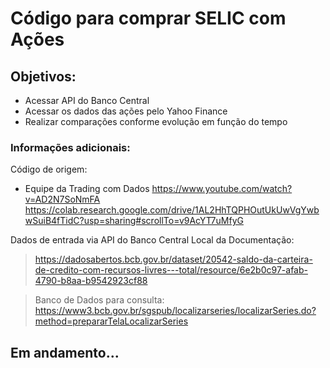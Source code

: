 # Código para comprar SELIC com Ações

## Objetivos:
- Acessar API do Banco Central
- Acessar os dados das ações pelo Yahoo Finance
- Realizar comparações conforme evolução em função do tempo

### Informações adicionais:

Código de origem:
* Equipe da Trading com Dados
https://www.youtube.com/watch?v=AD2N7SoNmFA
https://colab.research.google.com/drive/1AL2HhTQPHOutUkUwVgYwbwSuiB4fTidC?usp=sharing#scrollTo=v9AcYT7uMfyG

Dados de entrada via API do Banco Central
Local da Documentação:
> https://dadosabertos.bcb.gov.br/dataset/20542-saldo-da-carteira-de-credito-com-recursos-livres---total/resource/6e2b0c97-afab-4790-b8aa-b9542923cf88

> Banco de Dados para consulta:
 https://www3.bcb.gov.br/sgspub/localizarseries/localizarSeries.do?method=prepararTelaLocalizarSeries

## Em andamento...
